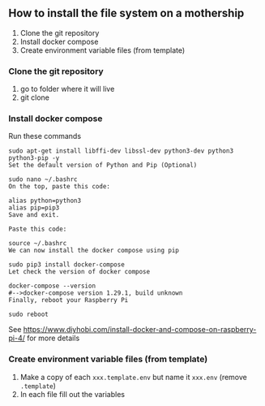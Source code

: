 ## How to install the file system on a mothership

1. Clone the git repository
2. Install docker compose
3. Create environment variable files (from template)



### Clone the git repository
1. go to folder where it will live
2. git clone <repo>

### Install docker compose
Run these commands
```
sudo apt-get install libffi-dev libssl-dev python3-dev python3 python3-pip -y
Set the default version of Python and Pip (Optional)

sudo nano ~/.bashrc
On the top, paste this code:

alias python=python3
alias pip=pip3
Save and exit.

Paste this code:

source ~/.bashrc
We can now install the docker compose using pip

sudo pip3 install docker-compose
Let check the version of docker compose

docker-compose --version
#-->docker-compose version 1.29.1, build unknown
Finally, reboot your Raspberry Pi

sudo reboot
```

See https://www.diyhobi.com/install-docker-and-compose-on-raspberry-pi-4/ for more details

### Create environment variable files (from template)
1. Make a copy of each `xxx.template.env` but name it `xxx.env` (remove `.template`)
2. In each file fill out the variables
